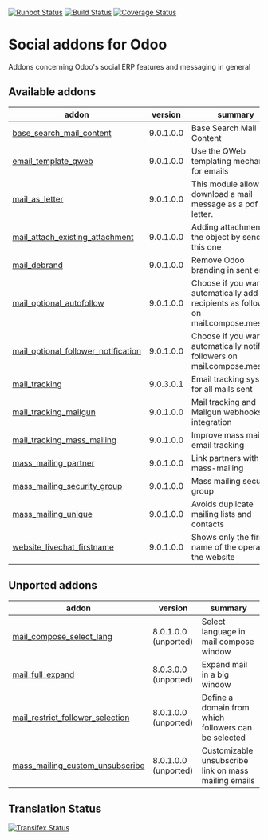 [![Runbot Status](https://runbot.odoo-community.org/runbot/badge/flat/205/9.0.svg)](https://runbot.odoo-community.org/runbot/repo/github-com-oca-social-205)
[![Build Status](https://travis-ci.org/OCA/social.svg?branch=9.0)](https://travis-ci.org/OCA/social)
[![Coverage Status](https://coveralls.io/repos/OCA/social/badge.svg?branch=9.0)](https://coveralls.io/r/OCA/social?branch=9.0)

Social addons for Odoo
======================

Addons concerning Odoo's social ERP features and messaging in general

[//]: # (addons)
Available addons
----------------
addon | version | summary
--- | --- | ---
[base_search_mail_content](base_search_mail_content/) | 9.0.1.0.0 | Base Search Mail Content
[email_template_qweb](email_template_qweb/) | 9.0.1.0.0 | Use the QWeb templating mechanism for emails
[mail_as_letter](mail_as_letter/) | 9.0.1.0.0 | This module allows to download a mail message as a pdf letter.
[mail_attach_existing_attachment](mail_attach_existing_attachment/) | 9.0.1.0.0 | Adding attachment on the object by sending this one
[mail_debrand](mail_debrand/) | 9.0.1.0.0 | Remove Odoo branding in sent emails
[mail_optional_autofollow](mail_optional_autofollow/) | 9.0.1.0.0 | Choose if you want to automatically add new recipients as followers on mail.compose.message
[mail_optional_follower_notification](mail_optional_follower_notification/) | 9.0.1.0.0 | Choose if you want to automatically notify followers on mail.compose.message
[mail_tracking](mail_tracking/) | 9.0.3.0.1 | Email tracking system for all mails sent
[mail_tracking_mailgun](mail_tracking_mailgun/) | 9.0.1.0.0 | Mail tracking and Mailgun webhooks integration
[mail_tracking_mass_mailing](mail_tracking_mass_mailing/) | 9.0.1.0.0 | Improve mass mailing email tracking
[mass_mailing_partner](mass_mailing_partner/) | 9.0.1.0.0 | Link partners with mass-mailing
[mass_mailing_security_group](mass_mailing_security_group/) | 9.0.1.0.0 | Mass mailing security group
[mass_mailing_unique](mass_mailing_unique/) | 9.0.1.0.0 | Avoids duplicate mailing lists and contacts
[website_livechat_firstname](website_livechat_firstname/) | 9.0.1.0.0 | Shows only the first name of the operator in the website

Unported addons
---------------
addon | version | summary
--- | --- | ---
[mail_compose_select_lang](mail_compose_select_lang/) | 8.0.1.0.0 (unported) | Select language in mail compose window
[mail_full_expand](mail_full_expand/) | 8.0.3.0.0 (unported) | Expand mail in a big window
[mail_restrict_follower_selection](mail_restrict_follower_selection/) | 8.0.1.0.0 (unported) | Define a domain from which followers can be selected
[mass_mailing_custom_unsubscribe](mass_mailing_custom_unsubscribe/) | 8.0.1.0.0 (unported) | Customizable unsubscribe link on mass mailing emails

[//]: # (end addons)

Translation Status
------------------
[![Transifex Status](https://www.transifex.com/projects/p/OCA-social-9-0/chart/image_png)](https://www.transifex.com/projects/p/OCA-social-9-0)
